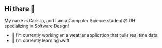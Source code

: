 ## Hi there 👋

My name is Carissa, and I am a Computer Science student @ UH specializing in Software Design!

- 🔭 I’m currently working on a weather application that pulls real time data 
- 🌱 I’m currently learning swift


<!--
**caribec/caribec** is a ✨ _special_ ✨ repository because its `README.md` (this file) appears on your GitHub profile.

Here are some ideas to get you started:

- 🔭 I’m currently working on ...
- 🌱 I’m currently learning ...
- 👯 I’m looking to collaborate on ...
- 🤔 I’m looking for help with ...
- 💬 Ask me about ...
- 📫 How to reach me: ...
- 😄 Pronouns: ...
- ⚡ Fun fact: ...
-->
